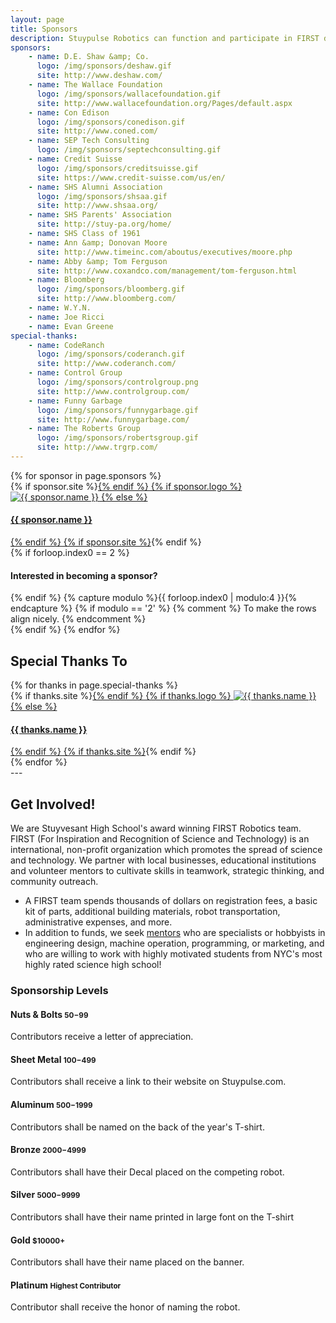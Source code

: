 ```yaml
---
layout: page
title: Sponsors
description: Stuypulse Robotics can function and participate in FIRST due to the generous support of our many sponsors. All donations support the team and help to keep it running.
sponsors:
    - name: D.E. Shaw &amp; Co.
      logo: /img/sponsors/deshaw.gif
      site: http://www.deshaw.com/
    - name: The Wallace Foundation
      logo: /img/sponsors/wallacefoundation.gif
      site: http://www.wallacefoundation.org/Pages/default.aspx
    - name: Con Edison
      logo: /img/sponsors/conedison.gif
      site: http://www.coned.com/
    - name: SEP Tech Consulting
      logo: /img/sponsors/septechconsulting.gif
    - name: Credit Suisse
      logo: /img/sponsors/creditsuisse.gif
      site: https://www.credit-suisse.com/us/en/
    - name: SHS Alumni Association
      logo: /img/sponsors/shsaa.gif
      site: http://www.shsaa.org/
    - name: SHS Parents' Association
      site: http://stuy-pa.org/home/
    - name: SHS Class of 1961
    - name: Ann &amp; Donovan Moore
      site: http://www.timeinc.com/aboutus/executives/moore.php
    - name: Abby &amp; Tom Ferguson
      site: http://www.coxandco.com/management/tom-ferguson.html
    - name: Bloomberg
      logo: /img/sponsors/bloomberg.gif
      site: http://www.bloomberg.com/
    - name: W.Y.N.
    - name: Joe Ricci
    - name: Evan Greene
special-thanks:
    - name: CodeRanch
      logo: /img/sponsors/coderanch.gif
      site: http://www.coderanch.com/
    - name: Control Group
      logo: /img/sponsors/controlgroup.png
      site: http://www.controlgroup.com/
    - name: Funny Garbage
      logo: /img/sponsors/funnygarbage.gif
      site: http://www.funnygarbage.com/
    - name: The Roberts Group
      logo: /img/sponsors/robertsgroup.gif
      site: http://www.trgrp.com/
---
```

<head>
    <style type="text/css">
    .fullWidth {
        width: 100%;
        margin-left: auto;
        margin-right: auto;
        max-width: initial;
    }
    </style>
</head>

<body>
<div class="fullWidth">
<div class="row">
{% for sponsor in page.sponsors %}
    <div class="span3 sponsor-logo-container">
        {% if sponsor.site %}<a href="{{ sponsor.site }}">{% endif %}
        {% if sponsor.logo %}
            <img class="sponsor-logo" alt="{{ sponsor.name }}" title="{{ sponsor.name }}" src="{{ sponsor.logo }}">
        {% else %}
            <div class="sponsor-text-sponsor-page"><h4><strong>{{ sponsor.name }}</strong></h4></div>
        {% endif %}
        {% if sponsor.site %}</a>{% endif %}
    </div>
    {% if forloop.index0 == 2 %}
        <div class="span3">
            <div class="btn become-sponsor">
                <h4>Interested in becoming a sponsor?</h4>
            </div>
        </div>
    </div>
<div class="row">
    {% endif %}
    {% capture modulo %}{{ forloop.index0 | modulo:4 }}{% endcapture %}
    {% if modulo == '2' %} {% comment %} To make the rows align nicely. {% endcomment %}
    </div>
<div class="row">
    {% endif %}
{% endfor %}
</div>

## Special Thanks To

<div class="row">
{% for thanks in page.special-thanks %}
    <div class="span3 sponsor-logo-container">
        {% if thanks.site %}<a href="{{ thanks.site }}">{% endif %}
        {% if thanks.logo %}
            <img class="sponsor-logo" alt="{{ thanks.name }}" title="{{ thanks.name }}" src="{{ thanks.logo }}">
        {% else %}
            <div class="sponsor-text-sponsor-page"><h4><strong>{{ thanks.name }}</strong></h4></div>
        {% endif %}
        {% if thanks.site %}</a>{% endif %}
    </div>
{% endfor %}
</div>
</div>
</body>
---

## Get Involved!
We are Stuyvesant High School's award winning FIRST Robotics team.  FIRST (For Inspiration and Recognition of Science and Technology) is an international, non-profit organization which promotes the spread of science and technology. We partner with local businesses, educational institutions and volunteer mentors to cultivate skills in teamwork, strategic thinking, and community outreach.

- A FIRST team spends thousands of dollars on registration fees, a basic kit of parts, additional building materials, robot transportation, administrative expenses, and more.
- In addition to funds, we seek [mentors](/about/mentors/) who are specialists or hobbyists in engineering design, machine operation, programming, or marketing, and who are willing to work with highly motivated students from NYC's most highly rated science high school!

### Sponsorship Levels

#### Nuts & Bolts <small>$50-$99</small>
Contributors receive a letter of appreciation.

#### Sheet Metal <small>$100-$499</small>
Contributors shall receive a link to their website on Stuypulse.com.

#### Aluminum <small>$500-$1999</small>
Contributors shall be named on the back of the year's T-shirt.

#### Bronze <small>$2000-$4999</small>
Contributors shall have their Decal placed on the competing robot. 

#### Silver <small>$5000-$9999</small>
Contributors shall have their name printed in large font on the T-shirt 

#### Gold <small>$10000+</small>
Contributors shall have their name placed on the banner. 

#### Platinum <small>Highest Contributor</small>
Contributor shall receive the honor of naming the robot.
